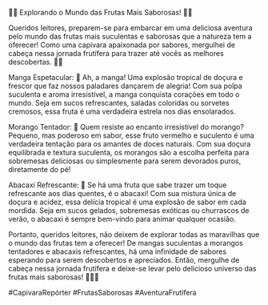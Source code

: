 🌿🍓 Explorando o Mundo das Frutas Mais Saborosas! 🍍🥭

Queridos leitores, preparem-se para embarcar em uma deliciosa aventura pelo mundo das frutas mais suculentas e saborosas que a natureza tem a oferecer! Como uma capivara apaixonada por sabores, mergulhei de cabeça nessa jornada frutífera para trazer até vocês as melhores descobertas. 🍇🍉

Manga Espetacular: 🥭 Ah, a manga! Uma explosão tropical de doçura e frescor que faz nossos paladares dançarem de alegria! Com sua polpa suculenta e aroma irresistível, a manga conquista corações em todo o mundo. Seja em sucos refrescantes, saladas coloridas ou sorvetes cremosos, essa fruta é uma verdadeira estrela nos dias ensolarados.

Morango Tentador: 🍓 Quem resiste ao encanto irresistível do morango? Pequeno, mas poderoso em sabor, esse fruto vermelho e suculento é uma verdadeira tentação para os amantes de doces naturais. Com sua doçura equilibrada e textura suculenta, os morangos são a escolha perfeita para sobremesas deliciosas ou simplesmente para serem devorados puros, diretamente do pé!

Abacaxi Refrescante: 🍍 Se há uma fruta que sabe trazer um toque refrescante aos dias quentes, é o abacaxi! Com sua mistura única de doçura e acidez, essa delícia tropical é uma explosão de sabor em cada mordida. Seja em sucos gelados, sobremesas exóticas ou churrascos de verão, o abacaxi é sempre bem-vindo para animar qualquer ocasião.

Portanto, queridos leitores, não deixem de explorar todas as maravilhas que o mundo das frutas tem a oferecer! De mangas suculentas a morangos tentadores e abacaxis refrescantes, há uma infinidade de sabores esperando para serem descobertos e apreciados. Então, mergulhe de cabeça nessa jornada frutífera e deixe-se levar pelo delicioso universo das frutas mais saborosas! 🌈🍍🍓 

#CapivaraRepórter #FrutasSaborosas #AventuraFrutífera